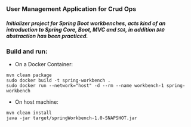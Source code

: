 ### User Management Application for Crud Ops
##### Initializer project for Spring Boot workbenches, acts kind of an introduction to Spring Core, Boot, MVC and `SOA`, in addition `DAO` abstraction has been practiced.
### Build and run:

* On a Docker Container:
```
mvn clean package
sudo docker build -t spring-workbench .
sudo docker run --network="host" -d --rm --name workbench-1 spring-workbench
```

* On host machine:
```
mvn clean install
java -jar target/springWorkbench-1.0-SNAPSHOT.jar
```